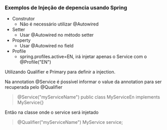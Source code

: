 ### Exemplos de Injeção de depencia usando Spring

* Construtor
  * Não é necessário utilizar @Autowired
* Setter
  * Usar @Autowired no método setter
* Property
  * Usar @Autowired no field
* Profile
  * spring.profiles.active=EN, irá injetar apenas o Service com o @Profile("EN")

Utilizando Qualifier e Primary para definir a injection.

Na annotation @Service é ṕossível informar o value da annotation para ser recuperada pelo @Qualifier

> @Service("myServiceName") public class MyServiceEn implements MyService{} 

Então na classe onde o service será injetado

> @Qualifier("myServiceName") MyService service;